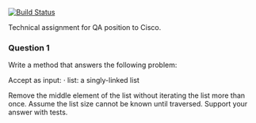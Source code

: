 [![Build Status](https://travis-ci.com/milanoid/cisco-assessment.svg?branch=master)](https://travis-ci.com/milanoid/cisco-assessment)

Technical assignment for QA position to Cisco.

### Question 1
Write a method that answers the following problem:

Accept as input:
· list: a singly-linked list

Remove the middle element of the list without iterating the list more than once. Assume the list
size cannot be known until traversed.
Support your answer with tests.